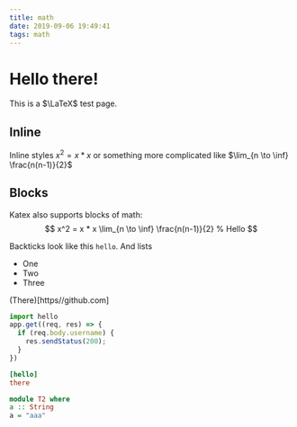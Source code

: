 ```yaml
---
title: math
date: 2019-09-06 19:49:41
tags: math
---
```


# Hello there!

This is a $\LaTeX$ test page.

## Inline

Inline styles $x^2 = x * x$ or something more complicated like $\lim_{n \to \inf} \frac{n(n-1)}{2}$

## Blocks

Katex also supports blocks of math:
$$
x^2 = x * x
\lim_{n \to \inf} \frac{n(n-1)}{2}
% Hello
$$

Backticks look like this `hello`.
And lists

* One
* Two
* Three

(There)[https//github.com]

```js
import hello
app.get((req, res) => {
  if (req.body.username) {
    res.sendStatus(200);
  }
})
```

```ini
[hello]
there
```

```hs
module T2 where
a :: String
a = "aaa"
```
